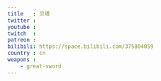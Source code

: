 ```yaml
---
title   : 贝塔
twitter :
youtube :
twitch  :
patreon :
bilibili: https://space.bilibili.com/375804059
country : cn
weapons :
    - great-sword
---
```

